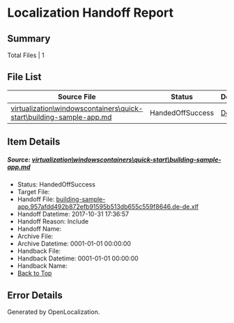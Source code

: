 # <a name='report-top'></a> Localization Handoff Report

## Summary
 Total Files | 1

## File List
 Source File | Status | Details 
 ----------- | ------ | ------- 
 [virtualization\windowscontainers\quick-start\building-sample-app.md](https://github.com/Microsoft/Virtualization-Documentation-Private/blob/04c78918c77d2ad6053e6a95dc57bc488efbbf8b/virtualization/windowscontainers/quick-start/building-sample-app.md) | HandedOffSuccess | [Details](#b1d0c4bcf35cd40e9ca058d4e2a51fa028cade2c360)

## Item Details
##### <a name='b1d0c4bcf35cd40e9ca058d4e2a51fa028cade2c360'></a> Source: [virtualization\windowscontainers\quick-start\building-sample-app.md](https://github.com/Microsoft/Virtualization-Documentation-Private/blob/04c78918c77d2ad6053e6a95dc57bc488efbbf8b/virtualization/windowscontainers/quick-start/building-sample-app.md)
* Status: HandedOffSuccess
* Target File: 
* Handoff File: [building-sample-app.957afdd492b872efb91595b513db655c559f8646.de-de.xlf](https://github.com/MicrosoftDocs/Virtualization-Documentation-Private.handoff/blob/892511edfb8966b2cc8c2bb10725b7eb4a05d7e2/ol-handoff/MicrosoftDocs/Virtualization-Documentation-Private.de-de/live/building-sample-app.957afdd492b872efb91595b513db655c559f8646.de-de.xlf)
* Handoff Datetime: 2017-10-31 17:36:57
* Handoff Reason: Include
* Handoff Name: 
* Archive File: 
* Archive Datetime: 0001-01-01 00:00:00
* Handback File: 
* Handback Datetime: 0001-01-01 00:00:00
* Handback Name: 
* [Back to Top](#report-top)


## Error Details

Generated by OpenLocalization.
